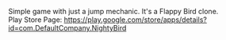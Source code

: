Simple game with just a jump mechanic. It's a Flappy Bird clone. \
Play Store Page: https://play.google.com/store/apps/details?id=com.DefaultCompany.NightyBird

